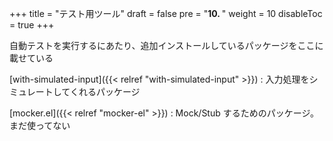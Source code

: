 +++
title = "テスト用ツール"
draft = false
pre = "<b>10. </b>"
weight = 10
disableToc = true
+++

自動テストを実行するにあたり、追加インストールしているパッケージをここに載せている

[with-simulated-input]({{< relref "with-simulated-input" >}})
: 入力処理をシミュレートしてくれるパッケージ

[mocker.el]({{< relref "mocker-el" >}})
: Mock/Stub するためのパッケージ。まだ使ってない
